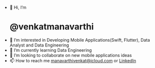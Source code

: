 - 👋 Hi, I’m <h1>@venkatmanavarthi</h1>
- 👀 I’m interested in Developing Mobile Applications(Swift, Flutter), Data Analyst and Data Engineering 
- 🌱 I’m currently learning Data Engineering
- 💞️ I’m looking to collaborate on new mobile applications ideas
- 📫 How to reach me manavarthivenkat@icloud.com or <a href="https://www.linkedin.com/in/manavarthi-venkat-rao/" target="_blank" >LinkedIn</a>

<!---
venkatmanavarthi/venkatmanavarthi is a ✨ special ✨ repository because its `README.md` (this file) appears on your GitHub profile.
You can click the Preview link to take a look at your changes.
--->
